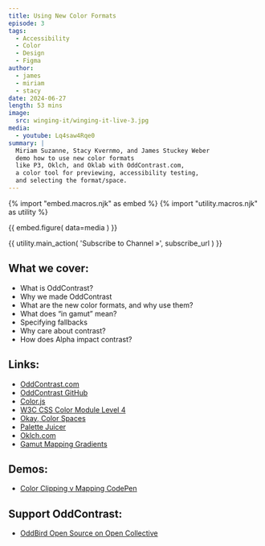```yaml
---
title: Using New Color Formats
episode: 3
tags:
  - Accessibility
  - Color
  - Design
  - Figma
author:
  - james
  - miriam
  - stacy
date: 2024-06-27
length: 53 mins
image:
  src: winging-it/winging-it-live-3.jpg
media:
  - youtube: Lq4saw4Rqe0
summary: |
  Miriam Suzanne, Stacy Kvernmo, and James Stuckey Weber
  demo how to use new color formats
  like P3, Oklch, and Oklab with OddContrast.com,
  a color tool for previewing, accessibility testing,
  and selecting the format/space.
---
```


{% import "embed.macros.njk" as embed %}
{% import "utility.macros.njk" as utility %}

{{ embed.figure(
  data=media
) }}

{{ utility.main_action(
  'Subscribe to Channel »',
  subscribe_url
) }}

## What we cover:

- What is OddContrast?
- Why we made OddContrast
- What are the new color formats, and why use them?
- What does “in gamut” mean?
- Specifying fallbacks
- Why care about contrast?
- How does Alpha impact contrast?

## Links:

- [OddContrast.com](https://oddcontrast.com)
- [OddContrast GitHub](https://github.com/oddbird/oddcontrast/issues)
- [Color.js](https://colorjs.io/)
- [W3C CSS Color Module Level 4](https://www.w3.org/TR/css-color-4/)
- [Okay, Color Spaces](https://ericportis.com/posts/2024/okay-color-spaces/)
- [Palette Juicer](https://keyboarddanni.github.io/palettejuicer/)
- [Oklch.com](https://oklch.com)
- [Gamut Mapping Gradients](https://apps.colorjs.io/gamut-mapping/gradients?from=oklch%2890%25+.4+250%29&to=oklch%2840%25+.1+20%29)

## Demos:

- [Color Clipping v Mapping CodePen](https://codepen.io/miriamsuzanne/pen/rNRoBXO?editors=1010)

## Support OddContrast:

- [OddBird Open Source on Open Collective](https://opencollective.com/oddbird-open-source)
